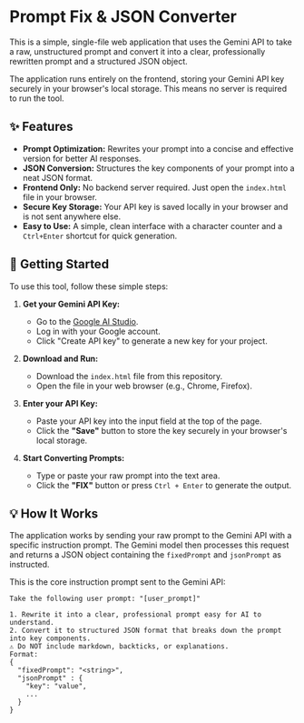 # Prompt Fix & JSON Converter

This is a simple, single-file web application that uses the Gemini API to take a raw, unstructured prompt and convert it into a clear, professionally rewritten prompt and a structured JSON object.

The application runs entirely on the frontend, storing your Gemini API key securely in your browser's local storage. This means no server is required to run the tool.

## ✨ Features

- **Prompt Optimization:** Rewrites your prompt into a concise and effective version for better AI responses.
- **JSON Conversion:** Structures the key components of your prompt into a neat JSON format.
- **Frontend Only:** No backend server required. Just open the `index.html` file in your browser.
- **Secure Key Storage:** Your API key is saved locally in your browser and is not sent anywhere else.
- **Easy to Use:** A simple, clean interface with a character counter and a `Ctrl+Enter` shortcut for quick generation.

## 🚀 Getting Started

To use this tool, follow these simple steps:

1.  **Get your Gemini API Key:**
    - Go to the [Google AI Studio](https://aistudio.google.com/app/apikey).
    - Log in with your Google account.
    - Click "Create API key" to generate a new key for your project.

2.  **Download and Run:**
    - Download the `index.html` file from this repository.
    - Open the file in your web browser (e.g., Chrome, Firefox).

3.  **Enter your API Key:**
    - Paste your API key into the input field at the top of the page.
    - Click the **"Save"** button to store the key securely in your browser's local storage.

4.  **Start Converting Prompts:**
    - Type or paste your raw prompt into the text area.
    - Click the **"FIX"** button or press `Ctrl + Enter` to generate the output.

## 💡 How It Works

The application works by sending your raw prompt to the Gemini API with a specific instruction prompt. The Gemini model then processes this request and returns a JSON object containing the `fixedPrompt` and `jsonPrompt` as instructed.

This is the core instruction prompt sent to the Gemini API:

```text
Take the following user prompt: "[user_prompt]"

1. Rewrite it into a clear, professional prompt easy for AI to understand.
2. Convert it to structured JSON format that breaks down the prompt into key components.
⚠️ Do NOT include markdown, backticks, or explanations.
Format:
{
  "fixedPrompt": "<string>",
  "jsonPrompt" : {
    "key": "value",
    ...
  }
}
